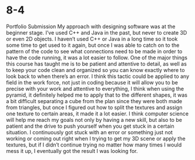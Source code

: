 # 8-4
Portfolio Submission
My approach with designing software was at the beginner stage. I’ve used C++ and Java in the past, but never to create 3D or even 2D objects. I haven’t used C++ or Java in a long time so it took some time to get used to it again, but once I was able to catch on to the pattern of the code to see what connections need to be made in order to have the code running, it was a lot easier to follow. One of the major things this course has taught me is to be patient and attentive to detail, as well as to keep your code clean and organized so you can know exactly where to look back to when there’s an error. I think this tactic could be applied to any field in the work force, not just in coding because it will allow you to be precise with your work and attentive to everything, I think when using the pyramid, it definitely helped me to apply that to the different shapes, it was a bit difficult separating a cube from the plan since they were both made from triangles, but once I figured out how to split the textures and assign one texture to certain areas, it made it a lot easier. 
I think computer science will help me reach my goals not only by having a new skill, but also to be patient and the drive to push yourself when you get stuck in a certain situation. I continuously got stuck with an error or something just not working or coming out right when I trying to get my 3D scene or apply the textures, but if I didn’t continue trying no matter how many times I would mess it up, I eventually got the result I was looking for. 
